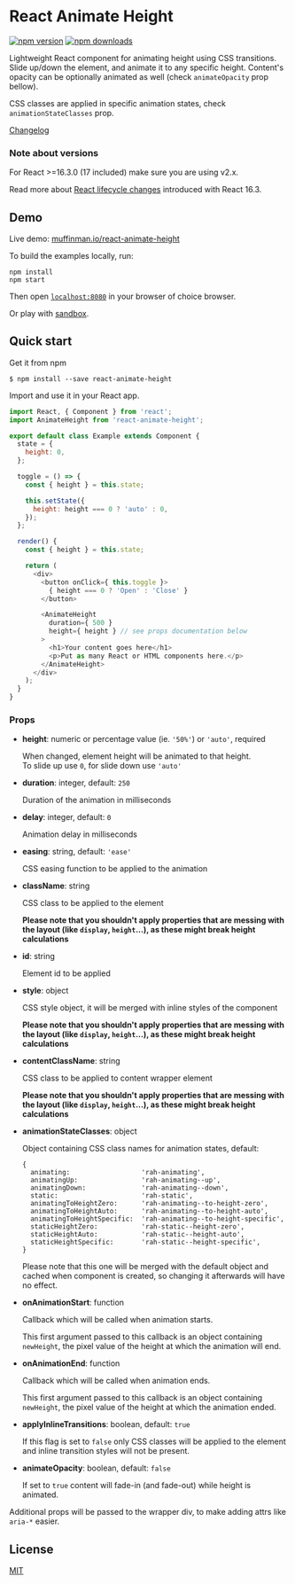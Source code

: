 # React Animate Height

[![npm version](https://img.shields.io/npm/v/react-animate-height.svg?style=flat-square)](https://www.npmjs.com/package/react-animate-height)
[![npm downloads](https://img.shields.io/npm/dm/react-animate-height.svg?style=flat-square)](https://www.npmjs.com/package/react-animate-height)

Lightweight React component for animating height using CSS transitions.
Slide up/down the element, and animate it to any specific height.
Content's opacity can be optionally animated as well (check `animateOpacity` prop bellow).

CSS classes are applied in specific animation states, check `animationStateClasses` prop.

[Changelog](CHANGELOG.md)

### Note about versions

For React >=16.3.0 (17 included) make sure you are using v2.x.

Read more about [React lifecycle changes](https://reactjs.org/blog/2018/03/27/update-on-async-rendering.html) introduced with React 16.3.

## Demo

Live demo: [muffinman.io/react-animate-height](https://muffinman.io/react-animate-height/)

To build the examples locally, run:

```
npm install
npm start
```

Then open [`localhost:8080`](http://localhost:8080) in your browser of choice browser.

Or play with [sandbox](https://codesandbox.io/s/133kkpvx7).

## Quick start

Get it from npm

```
$ npm install --save react-animate-height
```

Import and use it in your React app.

```javascript
import React, { Component } from 'react';
import AnimateHeight from 'react-animate-height';

export default class Example extends Component {
  state = {
    height: 0,
  };

  toggle = () => {
    const { height } = this.state;

    this.setState({
      height: height === 0 ? 'auto' : 0,
    });
  };

  render() {
    const { height } = this.state;

    return (
      <div>
        <button onClick={ this.toggle }>
          { height === 0 ? 'Open' : 'Close' }
        </button>

        <AnimateHeight
          duration={ 500 }
          height={ height } // see props documentation below
        >
          <h1>Your content goes here</h1>
          <p>Put as many React or HTML components here.</p>
        </AnimateHeight>
      </div>
    );
  }
}

```

### Props

* **height**: numeric or percentage value (ie. `'50%'`) or `'auto'`, required

  When changed, element height will be animated to that height.<br/>
  To slide up use <code>0</code>, for slide down use <code>'auto'</code>

* **duration**: integer, default: `250`

  Duration of the animation in milliseconds

* **delay**: integer, default: `0`

  Animation delay in milliseconds

* **easing**: string, default: `'ease'`

  CSS easing function to be applied to the animation

* **className**: string

  CSS class to be applied to the element

  **Please note that you shouldn't apply properties that are messing with the layout (like `display`, `height`...), as these might break height calculations**

* **id**: string

  Element id to be applied

* **style**: object

  CSS style object, it will be merged with inline styles of the component

  **Please note that you shouldn't apply properties that are messing with the layout (like `display`, `height`...), as these might break height calculations**

* **contentClassName**: string

  CSS class to be applied to content wrapper element

  **Please note that you shouldn't apply properties that are messing with the layout (like `display`, `height`...), as these might break height calculations**

* **animationStateClasses**: object

  Object containing CSS class names for animation states, default:

  ```
  {
    animating:                  'rah-animating',
    animatingUp:                'rah-animating--up',
    animatingDown:              'rah-animating--down',
    static:                     'rah-static',
    animatingToHeightZero:      'rah-animating--to-height-zero',
    animatingToHeightAuto:      'rah-animating--to-height-auto',
    animatingToHeightSpecific:  'rah-animating--to-height-specific',
    staticHeightZero:           'rah-static--height-zero',
    staticHeightAuto:           'rah-static--height-auto',
    staticHeightSpecific:       'rah-static--height-specific',
  }
  ```

  Please note that this one will be merged with the default object and cached when component is created,
  so changing it afterwards will have no effect.

* **onAnimationStart**: function

  Callback which will be called when animation starts.

  This first argument passed to this callback is an object containing `newHeight`, the pixel value of the height at which the animation will end.

* **onAnimationEnd**: function

  Callback which will be called when animation ends.

  This first argument passed to this callback is an object containing `newHeight`, the pixel value of the height at which the animation ended.

* **applyInlineTransitions**: boolean, default: `true`

  If this flag is set to `false` only CSS classes will be applied to the element and inline
  transition styles will not be present.

* **animateOpacity**: boolean, default: `false`

  If set to `true` content will fade-in (and fade-out) while height is animated.

Additional props will be passed to the wrapper div, to make adding attrs like `aria-*` easier.


## License

[MIT](https://github.com/Stanko/react-animate-height/blob/master/LICENSE)
